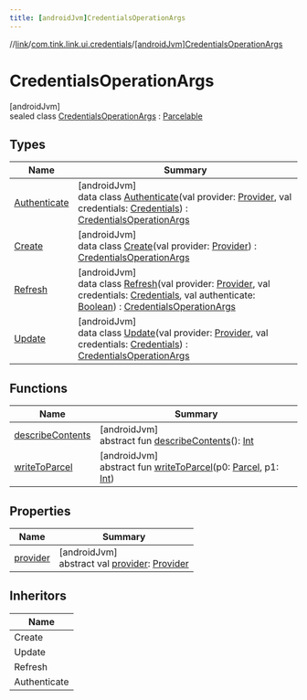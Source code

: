 ```yaml
---
title: [androidJvm]CredentialsOperationArgs
---
```

//[link](../../../index.html)/[com.tink.link.ui.credentials](../index.html)/[[androidJvm]CredentialsOperationArgs](index.html)



# CredentialsOperationArgs



[androidJvm]\
sealed class [CredentialsOperationArgs](index.html) : [Parcelable](https://developer.android.com/reference/kotlin/android/os/Parcelable.html)



## Types


| Name | Summary |
|---|---|
| [Authenticate](-authenticate/index.html) | [androidJvm]<br>data class [Authenticate](-authenticate/index.html)(val provider: [Provider](../../com.tink.model.provider/[android-jvm]-provider/index.html), val credentials: [Credentials](../../com.tink.model.credentials/[android-jvm]-credentials/index.html)) : [CredentialsOperationArgs](index.html) |
| [Create](-create/index.html) | [androidJvm]<br>data class [Create](-create/index.html)(val provider: [Provider](../../com.tink.model.provider/[android-jvm]-provider/index.html)) : [CredentialsOperationArgs](index.html) |
| [Refresh](-refresh/index.html) | [androidJvm]<br>data class [Refresh](-refresh/index.html)(val provider: [Provider](../../com.tink.model.provider/[android-jvm]-provider/index.html), val credentials: [Credentials](../../com.tink.model.credentials/[android-jvm]-credentials/index.html), val authenticate: [Boolean](https://kotlinlang.org/api/latest/jvm/stdlib/kotlin/-boolean/index.html)) : [CredentialsOperationArgs](index.html) |
| [Update](-update/index.html) | [androidJvm]<br>data class [Update](-update/index.html)(val provider: [Provider](../../com.tink.model.provider/[android-jvm]-provider/index.html), val credentials: [Credentials](../../com.tink.model.credentials/[android-jvm]-credentials/index.html)) : [CredentialsOperationArgs](index.html) |


## Functions


| Name | Summary |
|---|---|
| [describeContents](../../com.tink.service.provider/[android-jvm]-provider-filter/index.html#-1578325224%2FFunctions%2F-812656150) | [androidJvm]<br>abstract fun [describeContents](../../com.tink.service.provider/[android-jvm]-provider-filter/index.html#-1578325224%2FFunctions%2F-812656150)(): [Int](https://kotlinlang.org/api/latest/jvm/stdlib/kotlin/-int/index.html) |
| [writeToParcel](../../com.tink.service.provider/[android-jvm]-provider-filter/index.html#-1754457655%2FFunctions%2F-812656150) | [androidJvm]<br>abstract fun [writeToParcel](../../com.tink.service.provider/[android-jvm]-provider-filter/index.html#-1754457655%2FFunctions%2F-812656150)(p0: [Parcel](https://developer.android.com/reference/kotlin/android/os/Parcel.html), p1: [Int](https://kotlinlang.org/api/latest/jvm/stdlib/kotlin/-int/index.html)) |


## Properties


| Name | Summary |
|---|---|
| [provider](provider.html) | [androidJvm]<br>abstract val [provider](provider.html): [Provider](../../com.tink.model.provider/[android-jvm]-provider/index.html) |


## Inheritors


| Name |
|---|
| Create |
| Update |
| Refresh |
| Authenticate |

